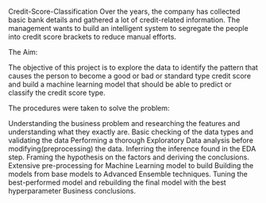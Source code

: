 Credit-Score-Classification
Over the years, the company has collected basic bank details and gathered a lot of credit-related information. The management wants to build an intelligent system to segregate the people into credit score brackets to reduce manual efforts.

The Aim:

The objective of this project is to explore the data to identify the pattern that causes the person to become a good or bad or standard type credit score and build a machine learning model that should be able to predict or classify the credit score type.

The procedures were taken to solve the problem:

Understanding the business problem and researching the features and understanding what they exactly are.
Basic checking of the data types and validating the data
Performing a thorough Exploratory Data analysis before modifying(preprocessing) the data.
Inferring the inference found in the EDA step.
Framing the hypothesis on the factors and deriving the conclusions.
Extensive pre-processing for Machine Learning model to build
Building the models from base models to Advanced Ensemble techniques.
Tuning the best-performed model and rebuilding the final model with the best hyperparameter
Business conclusions.
